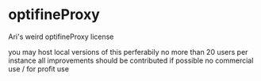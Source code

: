 # optifineProxy
Ari's weird optifineProxy license

you may host local versions of this
perferabily no more than 20 users per instance
all improvements should be contributed if possible
no commercial use / for profit use
